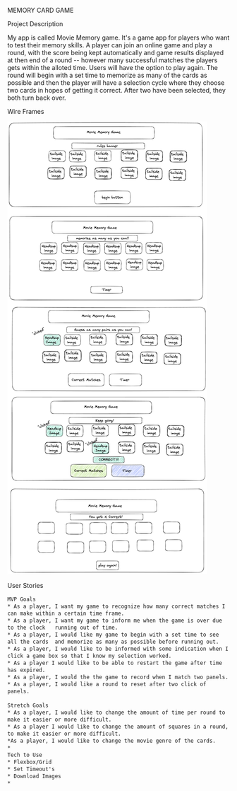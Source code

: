MEMORY CARD GAME

Project Description

My app is called Movie Memory game. It's a game app for players who want to test their memory skills. A player can join an online game and play a round, with the score being kept automatically and game results displayed at then end of a round -- however many successful matches the players gets within the alloted time. Users will have the option to play again. The round will begin with a set time to memorize as many of the cards as possible and then the player will have a selection cycle where they choose two cards in hopes of getting it correct. After two have been selected, they both turn back over. 

Wire Frames

![wireframes](Browsergamewireframes.png)

User Stories

    MVP Goals
    * As a player, I want my game to recognize how many correct matches I can make within a certain time frame. 
    * As a player, I want my game to inform me when the game is over due to the clock   running out of time. 
    * As a player, I would like my game to begin with a set time to see all the cards  and memorize as many as possible before running out. 
    * As a player, I would like to be informed with some indication when I click a game box so that I know my selection worked.
    * As a player I would like to be able to restart the game after time has expired.
    * As a player, I would the the game to record when I match two panels. 
    * As a player, I would like a round to reset after two click of panels. 

    Stretch Goals
    * As a player, I would like to change the amount of time per round to make it easier or more difficult. 
    * As a player I would like to change the amount of squares in a round, to make it easier or more difficult. 
    *As a player, I would like to change the movie genre of the cards. 
    *
    Tech to Use
    * Flexbox/Grid
    * Set Timeout's 
    * Download Images 
    * 
